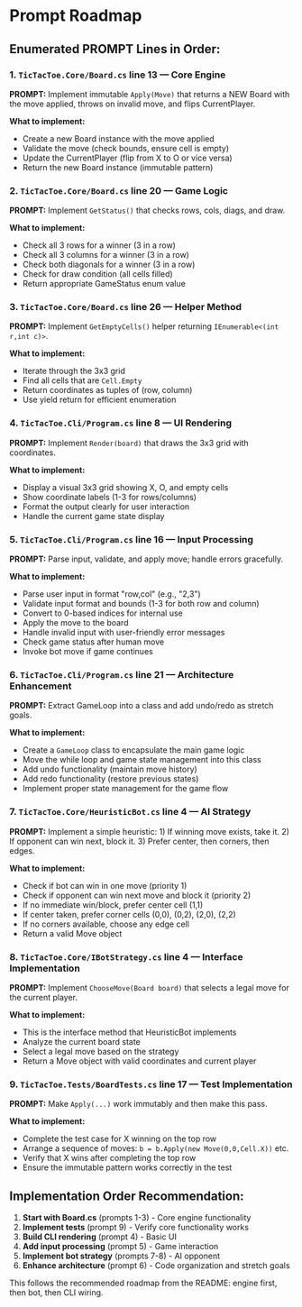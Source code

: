 # Prompt Roadmap

## Enumerated PROMPT Lines in Order:

### 1. **`TicTacToe.Core/Board.cs` line 13** — Core Engine
**PROMPT:** Implement immutable `Apply(Move)` that returns a NEW Board with the move applied, throws on invalid move, and flips CurrentPlayer.

**What to implement:**
- Create a new Board instance with the move applied
- Validate the move (check bounds, ensure cell is empty)
- Update the CurrentPlayer (flip from X to O or vice versa)
- Return the new Board instance (immutable pattern)

### 2. **`TicTacToe.Core/Board.cs` line 20** — Game Logic
**PROMPT:** Implement `GetStatus()` that checks rows, cols, diags, and draw.

**What to implement:**
- Check all 3 rows for a winner (3 in a row)
- Check all 3 columns for a winner (3 in a row)
- Check both diagonals for a winner (3 in a row)
- Check for draw condition (all cells filled)
- Return appropriate GameStatus enum value

### 3. **`TicTacToe.Core/Board.cs` line 26** — Helper Method
**PROMPT:** Implement `GetEmptyCells()` helper returning `IEnumerable<(int r,int c)>`.

**What to implement:**
- Iterate through the 3x3 grid
- Find all cells that are `Cell.Empty`
- Return coordinates as tuples of (row, column)
- Use yield return for efficient enumeration

### 4. **`TicTacToe.Cli/Program.cs` line 8** — UI Rendering
**PROMPT:** Implement `Render(board)` that draws the 3x3 grid with coordinates.

**What to implement:**
- Display a visual 3x3 grid showing X, O, and empty cells
- Show coordinate labels (1-3 for rows/columns)
- Format the output clearly for user interaction
- Handle the current game state display

### 5. **`TicTacToe.Cli/Program.cs` line 16** — Input Processing
**PROMPT:** Parse input, validate, and apply move; handle errors gracefully.

**What to implement:**
- Parse user input in format "row,col" (e.g., "2,3")
- Validate input format and bounds (1-3 for both row and column)
- Convert to 0-based indices for internal use
- Apply the move to the board
- Handle invalid input with user-friendly error messages
- Check game status after human move
- Invoke bot move if game continues

### 6. **`TicTacToe.Cli/Program.cs` line 21** — Architecture Enhancement
**PROMPT:** Extract GameLoop into a class and add undo/redo as stretch goals.

**What to implement:**
- Create a `GameLoop` class to encapsulate the main game logic
- Move the while loop and game state management into this class
- Add undo functionality (maintain move history)
- Add redo functionality (restore previous states)
- Implement proper state management for the game flow

### 7. **`TicTacToe.Core/HeuristicBot.cs` line 4** — AI Strategy
**PROMPT:** Implement a simple heuristic: 1) If winning move exists, take it. 2) If opponent can win next, block it. 3) Prefer center, then corners, then edges.

**What to implement:**
- Check if bot can win in one move (priority 1)
- Check if opponent can win next move and block it (priority 2)
- If no immediate win/block, prefer center cell (1,1)
- If center taken, prefer corner cells (0,0), (0,2), (2,0), (2,2)
- If no corners available, choose any edge cell
- Return a valid Move object

### 8. **`TicTacToe.Core/IBotStrategy.cs` line 4** — Interface Implementation
**PROMPT:** Implement `ChooseMove(Board board)` that selects a legal move for the current player.

**What to implement:**
- This is the interface method that HeuristicBot implements
- Analyze the current board state
- Select a legal move based on the strategy
- Return a Move object with valid coordinates and current player

### 9. **`TicTacToe.Tests/BoardTests.cs` line 17** — Test Implementation
**PROMPT:** Make `Apply(...)` work immutably and then make this pass.

**What to implement:**
- Complete the test case for X winning on the top row
- Arrange a sequence of moves: `b = b.Apply(new Move(0,0,Cell.X))` etc.
- Verify that X wins after completing the top row
- Ensure the immutable pattern works correctly in the test

## Implementation Order Recommendation:
1. **Start with Board.cs** (prompts 1-3) - Core engine functionality
2. **Implement tests** (prompt 9) - Verify core functionality works
3. **Build CLI rendering** (prompt 4) - Basic UI
4. **Add input processing** (prompt 5) - Game interaction
5. **Implement bot strategy** (prompts 7-8) - AI opponent
6. **Enhance architecture** (prompt 6) - Code organization and stretch goals

This follows the recommended roadmap from the README: engine first, then bot, then CLI wiring.
